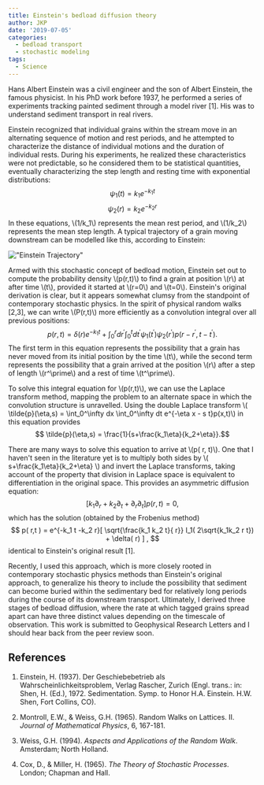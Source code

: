 ```yaml
---
title: Einstein's bedload diffusion theory
author: JKP
date: '2019-07-05'
categories:
  - bedload transport
  - stochastic modeling
tags:
  - Science
---
```


Hans Albert Einstein was a civil engineer and the son of Albert Einstein, the famous physicist.
In his PhD work before 1937, he performed a series of experiments tracking painted sediment through a model river [1].
His was to understand sediment transport in real rivers.

Einstein recognized that individual grains within the stream move in an alternating sequence of motion and rest periods, and he attempted to characterize the distance of individual motions and the duration of individual rests.
During his experiments, he realized these characteristics were not predictable, so he considered them to be statistical quantities, eventually characterizing the step length and resting time with exponential distributions:
$$ \psi_1(t) = k_1 e^{-k_1 t} $$
$$ \psi_2( r) = k_2 e^{-k_2 r}$$
In these equations, \\(1/k_1\\) represents the mean rest period, and \\(1/k_2\\) represents the mean step length.
A typical trajectory of a grain moving downstream can be modelled like this, according to Einstein:

!["Einstein Trajectory"](/ein1.png)

Armed with this stochastic concept of bedload motion, Einstein set out to compute the probability density \\(p(r,t)\\) to find a grain at position \\(r\\) at after time \\(t\\), provided it started at \\(r=0\\) and \\(t=0\\).
Einstein's original derivation is clear, but it appears somewhat clumsy from the standpoint of contemporary stochastic physics.
In the spirit of physical random walks [2,3], we can write \\(P(r,t)\\) more efficiently as a convolution integral over all previous positions:
$$ p(r,t) =  \delta( r)e^{-k_1 t} + \int_0^r dr^\prime \int_0^t dt^\prime \psi_1(t^\prime)\psi_2(r^\prime)p(r-r^\prime,t-t^\prime).$$
The first term in this equation represents the possibility that a grain has never moved from its initial position by the time \\(t\\), while the second term represents the possibility that a grain arrived at the position \\(r\\) after a step of length \\(r^\prime\\) and a rest of time \\(t^\prime\\).

To solve this integral equation for \\(p(r,t)\\), we can use the Laplace transform method, mapping the problem to an alternate space in which the convolution structure is unravelled.
Using the double Laplace transform \\( \tilde{p}(\eta,s) = \int_0^\infty dx \int_0^\infty dt e^{-\eta x - s t}p(x,t)\\) in this equation provides 
$$ \tilde{p}(\eta,s) = \frac{1}{s+\frac{k_1\eta}{k_2+\eta}}.$$

There are many ways to solve this equation to arrive at \\(p( r, t)\\).
One that I haven't seen in the literature yet is to multiply both sides by \\( s+\frac{k_1\eta}{k_2+\eta} \\) and invert the Laplace transforms, taking account of the property that division in Laplace space is equivalent to differentiation in the original space.
This provides an asymmetric diffusion equation:
$$[k_1\partial_r + k_2 \partial_t + \partial_r \partial_t ]p( r,t) = 0,$$
which has the solution (obtained by the Frobenius method)
$$ p( r,t ) = e^{-k_1 t -k_2 r}[ \sqrt{\frac{k_1 k_2 t}{ r}} I_1( 2\sqrt{k_1k_2 r t}) + \delta( r) ] , $$
identical to Einstein's original result [1]. 

Recently, I used this approach, which is more closely rooted in contemporary stochastic physics methods than Einstein's original approach, to generalize his theory to include the possibility that sediment can become buried within the sedimentary bed for relatively long periods during the course of its downstream transport.
Ultimately, I derived three stages of bedload diffusion, where the rate at which tagged grains spread apart can have three distinct values depending on the timescale of observation.
This work is submitted to Geophysical Research Letters and I should hear back from the peer review soon.

## References
1. Einstein, H. (1937). Der Geschiebebetrieb als Wahrscheinlichkeitsproblem, Verlag Rascher, Zurich (Engl. trans.: in: Shen, H. (Ed.), 1972. Sedimentation. Symp. to Honor H.A. Einstein. H.W. Shen, Fort Collins, CO).

2. Montroll, E.W., & Weiss, G.H. (1965). Random Walks on Lattices. II. _Journal of Mathematical Physics_, 6, 167-181.

3. Weiss, G.H. (1994). _Aspects and Applications of the Random Walk_. Amsterdam; North Holland.

4. Cox, D., & Miller, H. (1965). _The Theory of Stochastic Processes_. London; Chapman and Hall.



